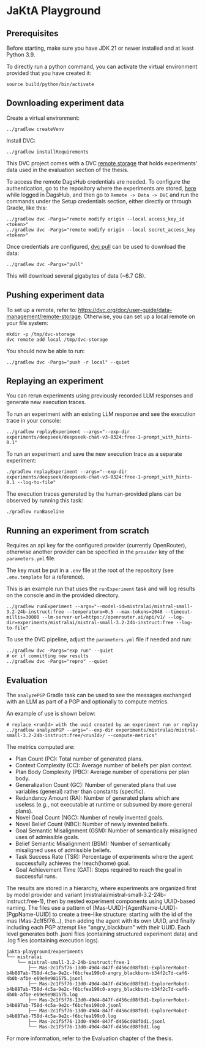 # JaKtA Playground

## Prerequisites

Before starting, make sure you have JDK 21 or newer installed and at least Python 3.9.

To directly run a python command, you can activate the virtual environment provided that you have created it:

```shell
source build/python/bin/activate
```

## Downloading experiment data

Create a virtual environment:

```shell
../gradlew createVenv
```

Install DVC:

```shell
../gradlew installRequirements
```

This DVC project comes with a DVC [remote storage](https://dvc.org/doc/commands-reference/remote) that holds experiments' data used in the evaluation section of the thesis.

To access the remote DagsHub credentials are needed. To configure the authentication, go to the repository where the experiments are stored, [here](https://dagshub.com/rbattistini/plan-generation-experiments) while logged in DagsHub, and then go to `Remote -> Data -> DVC` and run the commands under the Setup credentials section, either directly or through Gradle, like this:

```shell
../gradlew dvc -Pargs="remote modify origin --local access_key_id <token>"
../gradlew dvc -Pargs="remote modify origin --local secret_access_key <token>"
```

Once credentials are configured, [dvc pull](https://dvc.org/doc/command-reference/pull) can be used to download the data:

```shell
../gradlew dvc -Pargs="pull"
```

This will download several gigabytes of data (~6.7 GB).

## Pushing experiment data

To set up a remote, refer to: https://dvc.org/doc/user-guide/data-management/remote-storage.
Otherwise, you can set up a local remote on your file system:

```shell
mkdir -p /tmp/dvc-storage
dvc remote add local /tmp/dvc-storage
```

You should now be able to run:

```shell
../gradlew dvc -Pargs="push -r local" --quiet
```

## Replaying an experiment

You can rerun experiments using previously recorded LLM responses and generate new execution traces.

To run an experiment with an existing LLM response and see the execution trace in your console:

```shell
../gradlew replayExperiment --args="--exp-dir experiments/deepseek/deepseek-chat-v3-0324:free-1-prompt_with_hints-0.1"
```

To run an experiment and save the new execution trace as a separate experiment:

```shell
./gradlew replayExperiment --args="--exp-dir experiments/deepseek/deepseek-chat-v3-0324:free-1-prompt_with_hints-0.1 --log-to-file"
```

The execution traces generated by the human-provided plans can be observed by running this task:

```shell
./gradlew runBaseline
```

## Running an experiment from scratch

Requires an api key for the configured provider (currently OpenRouter), otherwise another provider can be specified in the `provider` key of the `parameters.yml` file.

The key must be put in a `.env` file at the root of the repository (see `.env.template` for a reference).

This is an example run that uses the `runExperiment` task and will log results on the console and in the provided directory.

```shell
../gradlew runExperiment --args="--model-id=mistralai/mistral-small-3.2-24b-instruct:free --temperature=0.5 --max-tokens=2048 --timeout-millis=30000 --lm-server-url=https://openrouter.ai/api/v1/ --log-dir=experiments/mistralai/mistral-small-3.2-24b-instruct:free --log-to-file"
```

To use the DVC pipeline, adjust the `parameters.yml` file if needed and run:

```shell
../gradlew dvc -Pargs="exp run" --quiet
# or if committing new results
../gradlew dvc -Pargs="repro" --quiet
```

## Evaluation

The `analyzePGP` Gradle task can be used to see the messages exchanged with an LLM as part of a PGP and optionally to compute metrics.

An example of use is shown below:

```shell
# replace <runId> with the uuid created by an experiment run or replay
../gradlew analyzePGP --args="--exp-dir experiments/mistralai/mistral-small-3.2-24b-instruct:free/<runId>/ --compute-metrics"
```

The metrics computed are:
- Plan Count (PC): Total number of generated plans.
- Context Complexity (CC): Average number of beliefs per plan context.
- Plan Body Complexity (PBC): Average number of operations per plan body.
- Generalization Count (GC): Number of generated plans that use variables (general) rather than constants (specific).
- Redundancy Amount (RA): Number of generated plans which are useless (e.g., not executable at runtime or subsumed by more general plans).
- Novel Goal Count (NGC): Number of newly invented goals.
- Novel Belief Count (NBC): Number of newly invented beliefs.
- Goal Semantic Misalignment (GSM): Number of semantically misaligned uses of admissible goals.
- Belief Semantic Misalignment (BSM): Number of semantically misaligned uses of admissible beliefs.
- Task Success Rate (TSR): Percentage of experiments where the agent successfully achieves the !reach(home) goal.
- Goal Achievement Time (GAT): Steps required to reach the goal in successful runs.

The results are stored in a hierarchy, where experiments are organized first by model provider and variant (mistralai/mistral-small-3.2-24b-instruct:free-1), then by nested experiment components using UUID-based naming. The files use a pattern of [Mas-UUID]-[AgentName-UUID]-[PgpName-UUID] to create a tree-like structure: starting with the id of the mas (Mas-2c1f5f76...), then adding the agent with its own UUID, and finally including each PGP attempt like "angry_blackburn" with their UUID.
Each level generates both .jsonl files (containing structured experiment data) and .log files (containing execution logs).

```
jakta-playground/experiments
└── mistralai
    └── mistral-small-3.2-24b-instruct:free-1
        ├── Mas-2c1f5f76-13d0-49d4-847f-d456cd08f0d1-ExplorerRobot-b4b887ab-758d-4c5a-9e2c-f6bcfea199c0-angry_blackburn-b34f2c7d-caf6-4b0b-afbe-e69e9e981575.jsonl
        ├── Mas-2c1f5f76-13d0-49d4-847f-d456cd08f0d1-ExplorerRobot-b4b887ab-758d-4c5a-9e2c-f6bcfea199c0-angry_blackburn-b34f2c7d-caf6-4b0b-afbe-e69e9e981575.log
        ├── Mas-2c1f5f76-13d0-49d4-847f-d456cd08f0d1-ExplorerRobot-b4b887ab-758d-4c5a-9e2c-f6bcfea199c0.jsonl
        ├── Mas-2c1f5f76-13d0-49d4-847f-d456cd08f0d1-ExplorerRobot-b4b887ab-758d-4c5a-9e2c-f6bcfea199c0.log
        ├── Mas-2c1f5f76-13d0-49d4-847f-d456cd08f0d1.jsonl
        └── Mas-2c1f5f76-13d0-49d4-847f-d456cd08f0d1.log
```


For more information, refer to the Evaluation chapter of the thesis.
